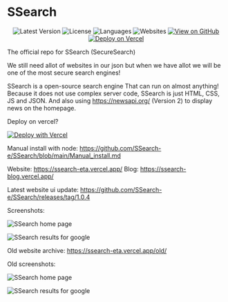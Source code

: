 # SSearch

<div align="center">
    
![Latest Version](https://img.shields.io/github/v/release/ssearch-e/ssearch?label=Latest%20Version&style=for-the-badge&logo=github&logoColor=white&color=blue)
![License](https://img.shields.io/github/license/ssearch-e/ssearch?style=for-the-badge&color=green)
![Languages](https://img.shields.io/github/languages/count/ssearch-e/ssearch?style=for-the-badge&color=ff69b4)
![Websites](https://img.shields.io/badge/dynamic/json?label=websites&query=$.websites.length&url=https://ssearch-eta.vercel.app/ss/ssearch.json&color=brightgreen&style=for-the-badge)
[![View on GitHub](https://img.shields.io/badge/View%20on%20GitHub-333.svg?style=for-the-badge&logo=github&color=gray)](https://github.com/ssearch-e/ssearch)
[![Deploy on Vercel](https://img.shields.io/badge/Deploy%20on-Vercel-000000?style=for-the-badge&logo=vercel)](https://vercel.com/new/clone?repository-url=https%3A%2F%2Fgithub.com%2FSSearch-e%2FSSearch&env=NEWS_API_KEY&envDescription=The%20News%20API%20key%20is%20for%20newsapi.org%20get%20a%20API%20key%20there!&demo-title=SSearch%20live%20website&demo-description=The%20official%20live%20SSearch%20website&demo-url=https%3A%2F%2Fssearch-eta.vercel.app&demo-image=https%3A%2F%2Fssearch-eta.vercel.app%2Fimages%2Flogo.png)

</div>


The official repo for SSearch (SecureSearch)

We still need allot of websites in our json but when we have allot we will be one of the most secure search engines!

SSearch is a open-source search engine
That can run on almost anything! Because it does not use complex server code,
SSearch is just HTML, CSS, JS and JSON.
And also using https://newsapi.org/ (Version 2) to display news on the homepage.

Deploy on vercel?

[![Deploy with Vercel](https://vercel.com/button)](https://vercel.com/new/clone?repository-url=https%3A%2F%2Fgithub.com%2FSSearch-e%2FSSearch&env=NEWS_API_KEY&envDescription=The%20News%20API%20key%20is%20for%20newsapi.org%20get%20a%20API%20key%20there!&demo-title=SSearch%20live%20website&demo-description=The%20official%20live%20SSearch%20website&demo-url=https%3A%2F%2Fssearch-eta.vercel.app&demo-image=https%3A%2F%2Fssearch-eta.vercel.app%2Fimages%2Flogo.png)

Manual install with node: https://github.com/SSearch-e/SSearch/blob/main/Manual_install.md

Website: https://ssearch-eta.vercel.app/
Blog: https://ssearch-blog.vercel.app/

Latest website ui update: https://github.com/SSearch-e/SSearch/releases/tag/1.0.4

Screenshots:

![SSearch home page](https://ssearch-eta.vercel.app/ssearch-eta.vercel.app_.png)


![SSearch results for google](https://ssearch-eta.vercel.app/ssearch-eta.vercel.app_search_q=google.png)

Old website archive: https://ssearch-eta.vercel.app/old/

Old screenshots:

![SSearch home page](https://github.com/SSearch-e/SSearch/assets/110413038/e9f73817-10af-43d9-bd9e-da74e2f0c8d0)


![SSearch results for google](https://github.com/SSearch-e/SSearch/assets/110413038/10fb73da-4adf-48b8-99b7-6189fe4417d7)
